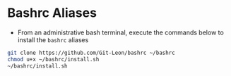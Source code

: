 # Bashrc Aliases
* From an administrative bash terminal, execute the commands below to install the `bashrc` aliases

```bash
git clone https://github.com/Git-Leon/bashrc ~/bashrc
chmod u+x ~/bashrc/install.sh
~/bashrc/install.sh
```
